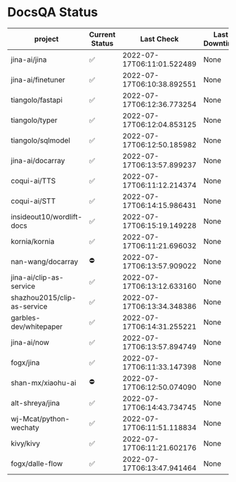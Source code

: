 # DocsQA Status

|          project          |Current Status|        Last Check        |Last Downtime|
|---------------------------|--------------|--------------------------|-------------|
|jina-ai/jina               |✅            |2022-07-17T06:11:01.522489|None         |
|jina-ai/finetuner          |✅            |2022-07-17T06:10:38.892551|None         |
|tiangolo/fastapi           |✅            |2022-07-17T06:12:36.773254|None         |
|tiangolo/typer             |✅            |2022-07-17T06:12:04.853125|None         |
|tiangolo/sqlmodel          |✅            |2022-07-17T06:12:50.185982|None         |
|jina-ai/docarray           |✅            |2022-07-17T06:13:57.899237|None         |
|coqui-ai/TTS               |✅            |2022-07-17T06:11:12.214374|None         |
|coqui-ai/STT               |✅            |2022-07-17T06:14:15.986431|None         |
|insideout10/wordlift-docs  |✅            |2022-07-17T06:15:19.149228|None         |
|kornia/kornia              |✅            |2022-07-17T06:11:21.696032|None         |
|nan-wang/docarray          |⛔️           |2022-07-17T06:13:57.909022|None         |
|jina-ai/clip-as-service    |✅            |2022-07-17T06:13:12.633160|None         |
|shazhou2015/clip-as-service|✅            |2022-07-17T06:13:34.348386|None         |
|garbles-dev/whitepaper     |✅            |2022-07-17T06:14:31.255221|None         |
|jina-ai/now                |✅            |2022-07-17T06:13:57.894749|None         |
|fogx/jina                  |✅            |2022-07-17T06:11:33.147398|None         |
|shan-mx/xiaohu-ai          |⛔️           |2022-07-17T06:12:50.074090|None         |
|alt-shreya/jina            |✅            |2022-07-17T06:14:43.734745|None         |
|wj-Mcat/python-wechaty     |✅            |2022-07-17T06:11:51.118834|None         |
|kivy/kivy                  |✅            |2022-07-17T06:11:21.602176|None         |
|fogx/dalle-flow            |✅            |2022-07-17T06:13:47.941464|None         |
